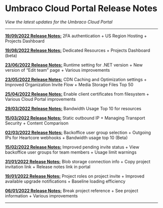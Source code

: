 # Umbraco Cloud Portal Release Notes

_View the latest updates for the Umbraco Cloud Portal_

---
[**19/09/2022 Release Notes:**](2022-09-19-releasenotes.md) 2FA authentication + US Region Hosting + Projects Dashboard

[**19/08/2022 Release Notes:**](2022-08-19-releasenotes.md) Dedicated Resources + Projects Dashboard (beta)

[**23/06/2022 Release Notes:**](2022-06-23-releasenotes.md) Runtime setting for .NET version + New version of “Edit team” page + Various improvements

[**23/05/2022 Release Notes:**](2022-05-23-releasenotes.md) CDN Caching and Optimization settings + Improved Organization Invite Flow + Media Storage Files Top 50

[**25/04/2022 Release Notes:**](2022-04-25-releasenotes.md) Enable client certificates from filesystem + Various Cloud Portal improvements

[**29/03/2022 Release Notes:**](2022-03-29-releasenotes.md) Bandwidth Usage Top 10 for resources

[**15/03/2022 Release Notes:**](2022-03-15-releasenotes.md) Static outbound IP + Managing Transport Security + Content Comparison

[**02/03/2022 Release Notes:**](2022-03-02-releasenotes.md) Backoffice user group selection + Outgoing IPs for Heartcore webhooks + Bandwidth usage top 10 (Beta)

[**15/02/2022 Release Notes:**](2022-02-15-releasenotes.md) Improved pending invite status + View backoffice user groups for team members + Usage limit warnings

[**31/01/2022 Release Notes:**](2022-01-31-releasenotes.md) Blob storage connection info + Copy project invitation link + Release notes link in portal

[**19/01/2022 Release Notes:**](2022-01-19-releasenotes.md) Project roles on project invite + Improved available upgrade notifications + Baseline loading efficiency

[**06/01/2022 Release Notes:**](2022-01-06-releasenotes.md) Break project reference + See project information + Various improvements

---
